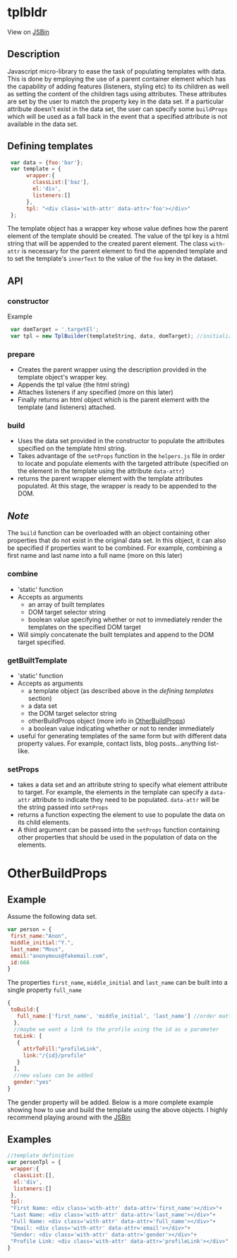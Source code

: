 # tplbldr

View on [JSBin](http://jsbin.com/reyeber/1/edit?js,output)
## Description
Javascript micro-library to ease the task of populating templates with data. This is done by employing the use of a parent container element which has the capability of adding features (listeners, styling etc) to its children as well as setting the content of the children tags using attributes. These attributes are set by the user to match the property key in the data set. If a particular attribute doesn't exist in the data set, the user can specify some `buildProps` which will be used as a fall back in the event that a specified attribute is not available in the data set.

## Defining templates
```js
 var data = {foo:'bar'};
 var template = {
      wrapper:{
        classList:['baz'],
        el:'div',
        listeners:[]
      },
      tpl: "<div class='with-attr' data-attr='foo'></div>"
 };
```

The template object has a wrapper key whose value defines how the parent element of the template should be created. The value of the tpl key is a html string that will be appended to the created parent element. The class `with-attr` is necessary for the parent element to find the appended template and to set the template's `innerText` to the value of the `foo` key in the dataset.

## API
### constructor
Example
```js
 var domTarget = '.targetEl';
 var tpl = new TplBuilder(templateString, data, domTarget); //initializes tplbuilder object
```
  
### prepare

- Creates the parent wrapper using the description provided in the template object's wrapper key.
- Appends the tpl value (the html string)
- Attaches listeners if any specified (more on this later)
- Finally returns an html object which is the parent element with the template (and listeners) attached.

### build

- Uses the data set provided in the constructor to populate the attributes specified on the template html string.
- Takes advantage of the `setProps` function in the `helpers.js` file in order to locate and populate elements with the targeted attribute (specified on the element in the template using the attribute `data-attr`) 
- returns the parent wrapper element with the template attributes populated. At this stage, the wrapper is ready to be appended to the DOM.

## *Note*
The `build` function can be overloaded with an object containing other properties that do not exist in the original data set. In this object, it can also be specified if properties want to be combined. For example, combining a first name and last name into a full name (more on this later)

### combine
- 'static' function
- Accepts as arguments
  - an array of built templates
  - DOM target selector string
  - boolean value specifying whether or not to immediately render the templates on the specified DOM target
- Will simply concatenate the built templates and append to the DOM target specified.

### getBuiltTemplate
- 'static' function
- Accepts as arguments
  - a template object (as described above in the _defining templates_ section)
  - a data set
  - the DOM target selector string
  - otherBuildProps object (more info in [OtherBuildProps](#otherbuildprops))
  - a boolean value indicating whether or not to render immediately
- useful for generating templates of the same form but with different data property values. For example, contact lists, blog posts...anything list-like.

### setProps
- takes a data set and an attribute string to specify what element attribute to target. For example, the elements in the template can specify a `data-attr` attribute to indicate they need to be populated. `data-attr` will be the string passed into `setProps`
- returns a function expecting the element to use to populate the data on its child elements.
- A third argument can be passed into the `setProps` function containing other properties that should be used in the population of data on the elements.

# OtherBuildProps
Example
-------
Assume the following data set.
```js
var person = {
 first_name:"Anon",
 middle_initial:"Y.",
 last_name:"Mous",
 email:"anonymous@fakemail.com",
 id:666
}
```
The properties `first_name`, `middle_initial` and `last_name` can be built into a single property `full_name`
```js
{
 toBuild:{
   full_name:['first_name', 'middle_initial', 'last_name'] //order matters  
  },
  //maybe we want a link to the profile using the id as a parameter
  toLink: [
   {
     attrToFill:"profileLink",
     link:"/{id}/profile"
   }
  ],
  //new values can be added
  gender:"yes"
}
```
The gender property will be added. Below is a more complete example showing how to use and build the template using the above objects. I highly recommend playing around with the [JSBin](http://jsbin.com/reyeber/1/edit?js,output)

## Examples

```js
//template definition
var personTpl = {
 wrapper:{
  classList:[],
  el:'div',
  listeners:[]
 },
 tpl:
 "First Name: <div class='with-attr' data-attr='first_name'></div>"+
 "Last Name: <div class='with-attr' data-attr='last_name'></div>"+
 "Full Name: <div class='with-attr' data-attr='full_name'></div>"+
 "Email: <div class='with-attr' data-attr='email'></div>"+
 "Gender: <div class='with-attr' data-attr='gender'></div>"+
 "Profile Link: <div class='with-attr' data-attr='profileLink'></div>"
}
```
